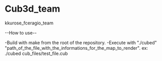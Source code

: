 # Cub3d_team
kkurose_fceragio_team


--How to use--

-Build with make from the root of the repository.
-Execute with "./cubed" "path_of_the_file_with_the_informations_for_the_map_to_render".
ex:
	./cubed cub_files/test_file.cub
